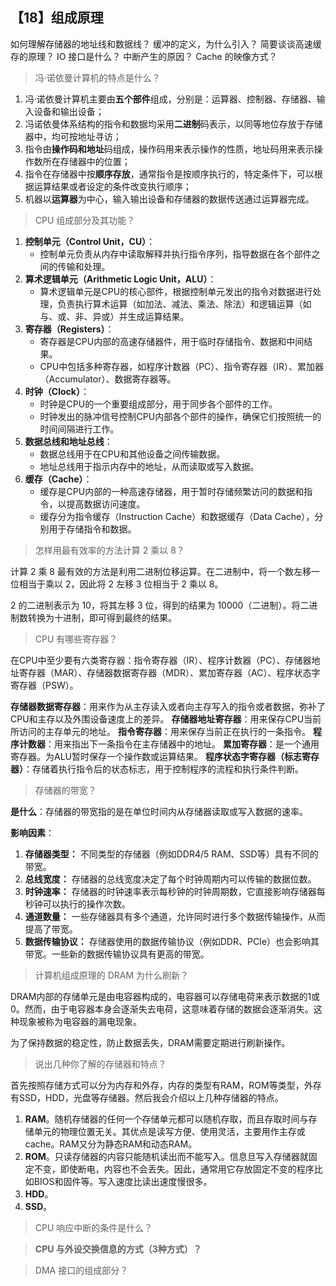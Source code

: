 ## 【18】组成原理

如何理解存储器的地址线和数据线？
缓冲的定义，为什么引入？
简要谈谈高速缓存的原理？
IO 接口是什么？
中断产生的原因？
Cache 的映像方式？

> 冯·诺依曼计算机的特点是什么？

1. 冯·诺依曼计算机主要由**五个部件**组成，分别是：运算器、控制器、存储器、输入设备和输出设备；
2. 冯诺依曼体系结构的指令和数据均采用**二进制**码表示，以同等地位存放于存储器中，均可按地址寻访；
3. 指令由**操作码和地址**码组成，操作码用来表示操作的性质，地址码用来表示操作数所在存储器中的位置；
4. 指令在存储器中按**顺序存放**，通常指令是按顺序执行的，特定条件下，可以根据运算结果或者设定的条件改变执行顺序；
5. 机器以**运算器**为中心，输入输出设备和存储器的数据传送通过运算器完成。

> CPU 组成部分及其功能？

1. **控制单元（Control Unit，CU）**：
    - 控制单元负责从内存中读取解释并执行指令序列，指导数据在各个部件之间的传输和处理。
2. **算术逻辑单元（Arithmetic Logic Unit，ALU）**：
    - 算术逻辑单元是CPU的核心部件，根据控制单元发出的指令对数据进行处理，负责执行算术运算（如加法、减法、乘法、除法）和逻辑运算（如与、或、非、异或）并生成运算结果。
3. **寄存器（Registers）**：
    - 寄存器是CPU内部的高速存储器件，用于临时存储指令、数据和中间结果。
    - CPU中包括多种寄存器，如程序计数器（PC）、指令寄存器（IR）、累加器（Accumulator）、数据寄存器等。
4. **时钟（Clock）**：
    - 时钟是CPU的一个重要组成部分，用于同步各个部件的工作。
    - 时钟发出的脉冲信号控制CPU内部各个部件的操作，确保它们按照统一的时间间隔进行工作。
5. **数据总线和地址总线**：
    - 数据总线用于在CPU和其他设备之间传输数据。
    - 地址总线用于指示内存中的地址，从而读取或写入数据。
6. **缓存（Cache）**：
    - 缓存是CPU内部的一种高速存储器，用于暂时存储频繁访问的数据和指令，以提高数据访问速度。
    - 缓存分为指令缓存（Instruction Cache）和数据缓存（Data Cache），分别用于存储指令和数据。

> 怎样用最有效率的方法计算 2 乘以 8？

计算 2 乘 8 最有效的方法是利用二进制位移运算。在二进制中，将一个数左移一位相当于乘以 2，因此将 2 左移 3 位相当于 2 乘以 8。

2 的二进制表示为 10，将其左移 3 位，得到的结果为 10000（二进制）。将二进制数转换为十进制，即可得到最终的结果。

> CPU 有哪些寄存器？

在CPU中至少要有六类寄存器：指令寄存器（IR）、程序计数器（PC）、存储器地址寄存器（MAR）、存储器数据寄存器（MDR）、累加寄存器（AC）、程序状态字寄存器（PSW）。

**存储器数据寄存器**：用来作为从主存读入或者向主存写入的指令或者数据，弥补了CPU和主存以及外围设备速度上的差异。
**存储器地址寄存器**：用来保存CPU当前所访问的主存单元的地址。
**指令寄存器**：用来保存当前正在执行的一条指令。
**程序计数器**：用来指出下一条指令在主存储器中的地址。
**累加寄存器**：是一个通用寄存器。为ALU暂时保存一个操作数或运算结果。
**程序状态字寄存器（标志寄存器）**：存储着执行指令后的状态标志，用于控制程序的流程和执行条件判断。

> 存储器的带宽？

**是什么**：存储器的带宽指的是在单位时间内从存储器读取或写入数据的速率。

**影响因素**：
1. **存储器类型：** 不同类型的存储器（例如DDR4/5 RAM、SSD等）具有不同的带宽。    
2. **总线宽度：** 存储器的总线宽度决定了每个时钟周期内可以传输的数据位数。
3. **时钟速率：** 存储器的时钟速率表示每秒钟的时钟周期数，它直接影响存储器每秒钟可以执行的操作次数。
4. **通道数量：** 一些存储器具有多个通道，允许同时进行多个数据传输操作，从而提高了带宽。
5. **数据传输协议：** 存储器使用的数据传输协议（例如DDR、PCIe）也会影响其带宽。一些新的数据传输协议具有更高的带宽。

> 计算机组成原理的 DRAM 为什么刷新？

DRAM内部的存储单元是由电容器构成的，电容器可以存储电荷来表示数据的1或0。然而，由于电容器本身会逐渐失去电荷，这意味着存储的数据会逐渐消失。这种现象被称为电容器的漏电现象。

为了保持数据的稳定性，防止数据丢失，DRAM需要定期进行刷新操作。

> 说出几种你了解的存储器和特点？

首先按照存储方式可以分为内存和外存，内存的类型有RAM，ROM等类型，外存有SSD，HDD，光盘等存储器。然后我会介绍以上几种存储器的特点。

1. **RAM**。随机存储器的任何一个存储单元都可以随机存取，而且存取时间与存储单元的物理位置无关。其优点是读写方便、使用灵活，主要用作主存或cache。RAM又分为静态RAM和动态RAM。
2. **ROM**。只读存储器的内容只能随机读出而不能写入。信息旦写入存储器就固定不变，即使断电，内容也不会丢失。因此，通常用它存放固定不变的程序比如BIOS和固件等。写入速度比读出速度慢很多。
3. **HDD**。
4. **SSD**。



> CPU 响应中断的条件是什么？




> **CPU 与外设交换信息的方式（3种方式）？**


> DMA 接口的组成部分？
